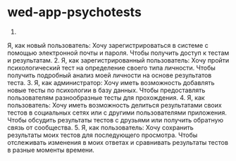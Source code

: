 # wed-app-psychotests
1.
Я, как новый пользователь:
Хочу зарегистрироваться в системе с помощью электронной почты и пароля.
Чтобы получить доступ к тестам и результатам.
2.
Я, как зарегистрированный пользователь:
Хочу пройти психологический тест на определение своего типа личности.
Чтобы получить подробный анализ моей личности на основе результатов теста.
3.
Я, как администратор:
Хочу иметь возможность добавлять новые тесты по психологии в базу данных.
Чтобы предоставлять пользователям разнообразные тесты для прохождения.
4.
Я, как пользователь:
Хочу иметь возможность делиться результатами своих тестов в социальных сетях или с другими пользователями приложения.
Чтобы обсудить результаты тестов с друзьями или получить обратную связь от сообщества.
5.
Я, как пользователь:
Хочу сохранить результаты моих тестов для последующего просмотра.
Чтобы отслеживать изменения в моих ответах и сравнивать результаты тестов в разные моменты времени.
